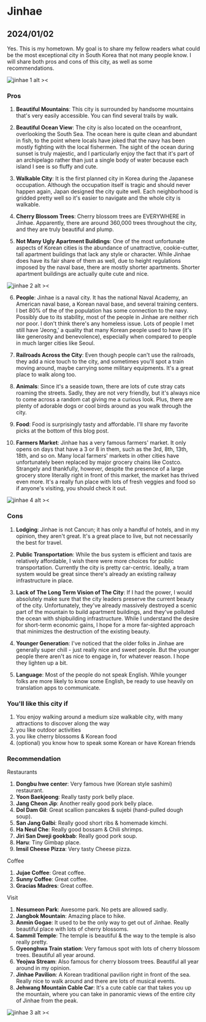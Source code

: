 # Jinhae
## 2024/01/02

Yes. This is my hometown. My goal is to share my fellow readers what could be the most exceptional city in South Korea that not many people know. I will share both pros and cons of this city, as well as some recommendations.

![jinhae 1 alt ><](https://github.com/jinnycho/jinnycho.github.io/blob/main/src/assets/photos/cherryblossom1.gif?raw=true)

### Pros
1. **Beautiful Mountains**: This city is surrounded by handsome mountains that's very easily accessible. You can find several trails by walk.

2. **Beautiful Ocean View**: The city is also located on the oceanfront, overlooking the South Sea. The ocean here is quite clean and abundant in fish, to the point where locals have joked that the navy has been mostly fighting with the local fishermen. The sight of the ocean during sunset is truly majestic, and I particularly enjoy the fact that it's part of an archipelago rather than just a single body of water because each island I see is so fluffy and cute.

3. **Walkable City**: It is the first planned city in Korea during the Japanese occupation. Although the occupation itself is tragic and should never happen again, Japan designed the city quite well. Each neighborhood is gridded pretty well so it's easier to navigate and the whole city is walkable.

4. **Cherry Blossom Trees**: Cherry blossom trees are EVERYWHERE in Jinhae. Apparently, there are around 360,000 trees throughout the city, and they are truly beautiful and plump.

5. **Not Many Ugly Apartment Buildings**: One of the most unfortunate aspects of Korean cities is the abundance of unattractive, cookie-cutter, tall apartment buildings that lack any style or character. While Jinhae does have its fair share of them as well, due to height regulations imposed by the naval base, there are mostly shorter apartments. Shorter apartment buildings are actually quite cute and nice.

![jinhae 2 alt ><](https://github.com/jinnycho/jinnycho.github.io/blob/main/src/assets/photos/cherryblossom2.png?raw=true)

6. **People**: Jinhae is a naval city. It has the national Naval Academy, an American naval base, a Korean naval base, and several training centers. I bet 80% of the of the population has some connection to the navy. Possibly due to its stability, most of the people in Jinhae are neither rich nor poor. I don't think there's any homeless issue. Lots of people I met still have 'Jeong,' a quality that many Korean people used to have (it's like generosity and benevolence), especially when compared to people in much larger cities like Seoul.

7. **Railroads Across the City**: Even though people can't use the railroads, they add a nice touch to the city, and sometimes you'll spot a train moving around, maybe carrying some military equipments. It's a great place to walk along too. 

8. **Animals**: Since it's a seaside town, there are lots of cute stray cats roaming the streets. Sadly, they are not very friendly, but it's always nice to come across a random cat giving me a curious look. Plus, there are plenty of adorable dogs or cool birds around as you walk through the city.

9. **Food**: Food is surprisingly tasty and affordable. I'll share my favorite picks at the bottom of this blog post.

10. **Farmers Market**: Jinhae has a very famous farmers' market. It only opens on days that have a 3 or 8 in them, such as the 3rd, 8th, 13th, 18th, and so on. Many local farmers' markets in other cities have unfortunately been replaced by major grocery chains like Costco. Strangely and thankfully, however, despite the presence of a large grocery store literally right in front of this market, the market has thrived even more. It's a really fun place with lots of fresh veggies and food so if anyone's visiting, you should check it out.

![jinhae 4 alt ><](https://github.com/jinnycho/jinnycho.github.io/blob/main/src/assets/photos/cherryblossom4.png?raw=true)

### Cons
1. **Lodging**: Jinhae is not Cancun; it has only a handful of hotels, and in my opinion, they aren't great. It's a great place to live, but not necessarily the best for travel.

2. **Public Transportation**: While the bus system is efficient and taxis are relatively affordable, I wish there were more choices for public transportation. Currently the city is pretty car-centric. Ideally, a tram system would be great since there's already an existing railway infrastructure in place.

3. **Lack of The Long Term Vision of The City**: If I had the power, I would absolutely make sure that the city leaders preserve the current beauty of the city. Unfortunately, they've already massively destroyed a scenic part of the mountain to build apartment buildings, and they've polluted the ocean with shipbuilding infrastructure. While I understand the desire for short-term economic gains, I hope for a more far-sighted approach that minimizes the destruction of the existing beauty.

5. **Younger Generation**: I've noticed that the older folks in Jinhae are generally super chill - just really nice and sweet people. But the younger people there aren't as nice to engage in, for whatever reason. I hope they lighten up a bit.

6. **Language**: Most of the people do not speak English. While younger folks are more likely to know some English, be ready to use heavily on translation apps to communicate.

### You'll like this city if

1. You enjoy walking around a medium size walkable city, with many attractions to discover along the way
2. you like outdoor activities
3. you like cherry blossoms & Korean food
4. (optional) you know how to speak some Korean or have Korean friends

### Recommendation

Restaurants
1. **Dongbu hwe center**: Very famous hwe (Korean style sashimi) restaurant.
2. **Yoon Baekjeong**: Really tasty pork belly place.
3. **Jang Cheon Jip**: Another really good pork belly place.
4. **Dol Dam Gil**: Great scallion pancakes & sujebi (hand-pulled dough soup).
5. **San Jang Galbi**: Really good short ribs & homemade kimchi.
6. **Ha Neul Che**: Really good bossam & Chili shrimps.
7. **Jiri San Dweji gookbab**: Really good pork soup.
8. **Haru**: Tiny Gimbap place.
9. **Imsil Cheese Pizza**: Very tasty Cheese pizza.

Coffee
1. **Jujae Coffee**: Great coffee.
2. **Sunny Coffee**: Great coffee.
3. **Gracias Madres**: Great coffee.

Visit
1. **Nesumeon Park**: Awesome park. No pets are allowed sadly.
2. **Jangbok Mountain**: Amazing place to hike.
3. **Anmin Gogae**: It used to be the only way to get out of Jinhae. Really beautiful place with lots of cherry blossoms.
4. **Sammil Temple**: The temple is beautiful & the way to the temple is also really pretty.
5. **Gyeonghwa Train station**: Very famous spot with lots of cherry blossom trees. Beautiful all year around.
6. **Yeojwa Stream**: Also famous for cherry blossom trees. Beautiful all year around in my opinion.
7. **Jinhae Pavilion**: A Korean traditional pavilion right in front of the sea. Really nice to walk around and there are lots of musical events.
8. **Jehwang Mountain Cable Car**: It's a cute cable car that takes you up the mountain, where you can take in panoramic views of the entire city of Jinhae from the peak.

![jinhae 3 alt ><](https://github.com/jinnycho/jinnycho.github.io/blob/main/src/assets/photos/cherryblossom3.png?raw=true)
